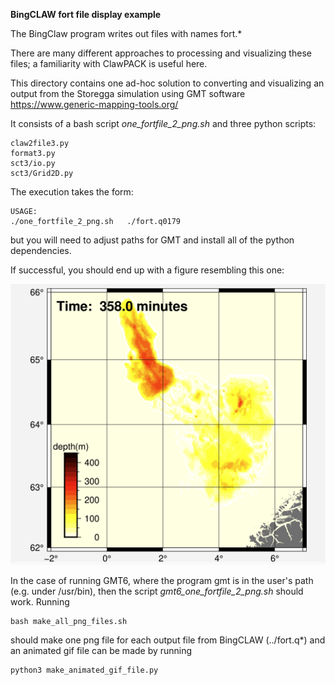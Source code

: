 **BingCLAW fort file display example**


The BingClaw program writes out files with names fort.*

There are many different approaches to processing and visualizing these files; a familiarity with ClawPACK is useful here.

This directory contains one ad-hoc solution to converting and visualizing an output from the Storegga simulation using GMT software https://www.generic-mapping-tools.org/ 

It consists of a bash script *one_fortfile_2_png.sh* and three python scripts:

```
claw2file3.py
format3.py
sct3/io.py
sct3/Grid2D.py
```

The execution takes the form:  

```
USAGE: 
./one_fortfile_2_png.sh   ./fort.q0179 
```

but you will need to adjust paths for GMT and install all of the python dependencies.  

If successful, you should end up with a figure resembling this one:  

![png file generated of BingClaw simulation output](example_q0179.png)  

In the case of running GMT6, where the program gmt is in the user's path (e.g. under /usr/bin), then the script *gmt6_one_fortfile_2_png.sh* should work.
Running 

```
bash make_all_png_files.sh
```

should make one png file for each output file from BingCLAW (../fort.q*) and an animated gif file can be made by running

```
python3 make_animated_gif_file.py
```
